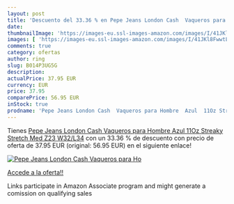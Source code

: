 ```yaml
---
layout: post
title: 'Descuento del 33.36 % en Pepe Jeans London Cash  Vaqueros para Ho'
date: 
thumbnailImage: 'https://images-eu.ssl-images-amazon.com/images/I/41JKl8FwwtL._SL200_.jpg'
images: [ 'https://images-eu.ssl-images-amazon.com/images/I/41JKl8FwwtL._SL200_.jpg' ]
comments: true
category: ofertas
author: ring
slug: B014P3UG5G
description:
actualPrice: 37.95 EUR
currency: EUR
price: 37.95
comparePrice: 56.95 EUR
inStock: true
prodname: 'Pepe Jeans London Cash  Vaqueros para Hombre  Azul  11Oz Streaky Stretch Med Z23   W32/L34'
---
```


Tienes [Pepe Jeans London Cash  Vaqueros para Hombre  Azul  11Oz Streaky Stretch Med Z23   W32/L34](https://www.amazon.es/dp/B014P3UG5G/?tag=tolees-21) con un 33.36 % de descuento con precio de oferta de 37.95 EUR (original: 56.95 EUR) en el siguiente enlace!

[![Pepe Jeans London Cash  Vaqueros para Ho](https://images-eu.ssl-images-amazon.com/images/I/41JKl8FwwtL._SL200_.jpg)](https://www.amazon.es/dp/B014P3UG5G/?tag=tolees-21)

[Accede a la oferta!!](https://www.amazon.es/dp/B014P3UG5G/?tag=tolees-21)

Links participate in Amazon Associate program and might generate a comission on qualifying sales


